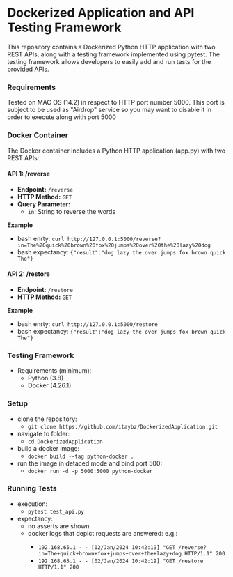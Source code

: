# Dockerized Application and API Testing Framework

This repository contains a Dockerized Python HTTP application with two REST APIs, along with a testing framework implemented using pytest. 
The testing framework allows developers to easily add and run tests for the provided APIs.

### Requirements ###

Tested on MAC OS (14.2) in respect to HTTP port number 5000.
This port is subject to be used as "Airdrop" service so you may want to disable it in order to execute along with port 5000

### Docker Container ###

The Docker container includes a Python HTTP application (app.py) with two REST APIs:

#### API 1: /reverse

- **Endpoint:** `/reverse`
- **HTTP Method:** `GET`
- **Query Parameter:**
  - `in`: String to reverse the words

**Example**
- bash enrty: ```curl http://127.0.0.1:5000/reverse?in=The%20quick%20brown%20fox%20jumps%20over%20the%20lazy%20dog```
- bash expectancy: ```{"result":"dog lazy the over jumps fox brown quick The"}```


#### API 2: /restore

- **Endpoint:** `/restore`
- **HTTP Method:** `GET`

**Example**
- bash enrty: ```curl http://127.0.0.1:5000/restore```
- bash expectancy: ```{"result":"dog lazy the over jumps fox brown quick The"}```


### Testing Framework ###
- Requirements (minimum):
  - Python (3.8)
  - Docker (4.26.1)


### Setup ###
- clone the repository: 
  - ```git clone https://github.com/itaybz/DockerizedApplication.git```
- navigate to folder:
  - ```cd DockerizedApplication```
- build a docker image:
  - ```docker build --tag python-docker .```
- run the image in detaced mode and bind port 500:
  - ```docker run -d -p 5000:5000 python-docker```


### Running Tests ###
- execution:
  - ```pytest test_api.py```
- expectancy: 
  - no asserts are shown
  - docker logs <container id> that depict requests are answered: e.g.:
    - ```192.168.65.1 - - [02/Jan/2024 10:42:19] "GET /reverse?in=The+quick+brown+fox+jumps+over+the+lazy+dog HTTP/1.1" 200```
    - ```192.168.65.1 - - [02/Jan/2024 10:42:19] "GET /restore HTTP/1.1" 200```
